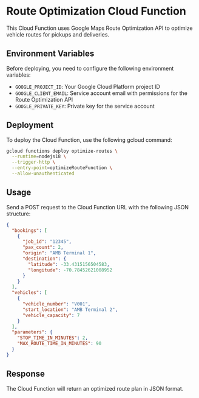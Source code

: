 # Route Optimization Cloud Function

This Cloud Function uses Google Maps Route Optimization API to optimize vehicle routes for pickups and deliveries.

## Environment Variables

Before deploying, you need to configure the following environment variables:

- `GOOGLE_PROJECT_ID`: Your Google Cloud Platform project ID
- `GOOGLE_CLIENT_EMAIL`: Service account email with permissions for the Route Optimization API
- `GOOGLE_PRIVATE_KEY`: Private key for the service account

## Deployment

To deploy the Cloud Function, use the following gcloud command:

```bash
gcloud functions deploy optimize-routes \
  --runtime=nodejs18 \
  --trigger-http \
  --entry-point=optimizeRouteFunction \
  --allow-unauthenticated
```

## Usage

Send a POST request to the Cloud Function URL with the following JSON structure:

```json
{
  "bookings": [
    {
      "job_id": "12345",
      "pax_count": 2,
      "origin": "AMB Terminal 1",
      "destination": {
        "latitude": -33.4315156504583,
        "longitude": -70.78452621008952
      }
    }
  ],
  "vehicles": [
    {
      "vehicle_number": "V001",
      "start_location": "AMB Terminal 2",
      "vehicle_capacity": 7
    }
  ],
  "parameters": {
    "STOP_TIME_IN_MINUTES": 2,
    "MAX_ROUTE_TIME_IN_MINUTES": 90
  }
}
```

## Response

The Cloud Function will return an optimized route plan in JSON format. 